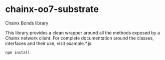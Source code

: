 # chainx-oo7-substrate
Chainx Bonds library

This library provides a clean wrapper around all the methods exposed by a Chainx network client. For complete documentation around the classes, interfaces and their use, visit example.*.js 

```
npm install
```
